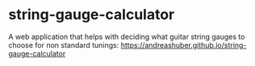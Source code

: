 # string-gauge-calculator
A web application that helps with deciding what guitar string gauges to choose for non standard tunings: https://andreashuber.github.io/string-gauge-calculator
